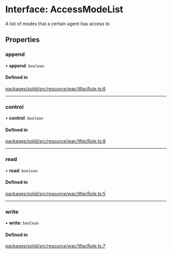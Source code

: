 # Interface: AccessModeList

A list of modes that a certain agent has access to

## Properties

### append

• **append**: `boolean`

#### Defined in

[packages/solid/src/resource/wac/WacRule.ts:6](https://github.com/o-development/ldo/blob/c70613a/packages/solid/src/resource/wac/WacRule.ts#L6)

___

### control

• **control**: `boolean`

#### Defined in

[packages/solid/src/resource/wac/WacRule.ts:8](https://github.com/o-development/ldo/blob/c70613a/packages/solid/src/resource/wac/WacRule.ts#L8)

___

### read

• **read**: `boolean`

#### Defined in

[packages/solid/src/resource/wac/WacRule.ts:5](https://github.com/o-development/ldo/blob/c70613a/packages/solid/src/resource/wac/WacRule.ts#L5)

___

### write

• **write**: `boolean`

#### Defined in

[packages/solid/src/resource/wac/WacRule.ts:7](https://github.com/o-development/ldo/blob/c70613a/packages/solid/src/resource/wac/WacRule.ts#L7)
